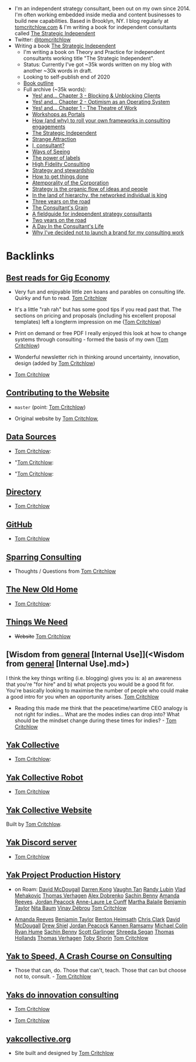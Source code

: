 - I'm an independent strategy consultant, been out on my own since 2014. I'm often working embedded inside media and content businesses to build new capabilities. Based in Brooklyn, NY. I blog regularly at [tomcritchlow.com](https://tomcritchlow.com) & I'm writing a book for independent consultants called [The Strategic Independent](<The Strategic Independent.md>)
- Twitter: [@tomcritchlow](https://twitter.com/tomcritchlow)
- Writing a book [The Strategic Independent](<The Strategic Independent.md>)
    - I'm writing a book on Theory and Practice for independent consultants working title "The Strategic Independent".
    - Status: Currently I've got ~35k words written on my blog with another ~30k words in draft.
    - Looking to self-publish end of 2020
    - [Book outline](https://tomcritchlow.com/strategy/)
    - Full archive (~35k words):
        - [Yes! and... Chapter 3 - Blocking & Unblocking Clients](https://tomcritchlow.com/2019/12/06/blocking-unblocking-clients/)
        - [Yes! and... Chapter 2 - Optimism as an Operating System](https://tomcritchlow.com/2019/11/19/optimism-operating-system/)
        - [Yes! and... Chapter 1 - The Theatre of Work](https://tomcritchlow.com/2019/11/18/yes-and/)
        - [Workshops as Portals](https://tomcritchlow.com/2019/09/23/workshops/)
        - [How (and why) to roll your own frameworks in consulting engagements](https://tomcritchlow.com/2019/06/27/frameworks/)
        - [The Strategic Independent](https://tomcritchlow.com/2019/04/04/the-strategic-independent/)
        - [Strange Attraction](https://tomcritchlow.com/2019/03/12/strange-attraction/)
        - [I, consultant?](https://tomcritchlow.com/2019/02/27/i-consultant/)
        - [Ways of Seeing](https://tomcritchlow.com/2018/10/29/ways-of-seeing/)
        - [The power of labels](https://tomcritchlow.com/2018/09/17/naming/)
        - [High Fidelity Consulting](https://tomcritchlow.com/2018/07/10/high-fidelity-consulting/)
        - [Strategy and stewardship](https://tomcritchlow.com/2018/06/28/strategy-stewardship/)
        - [How to get things done](https://tomcritchlow.com/2018/06/01/how-to-get-things-done/)
        - [Atemporality of the Corporation](https://tomcritchlow.com/2018/04/17/time/)
        - [Strategy is the organic flow of ideas and people](https://tomcritchlow.com/2018/03/08/consulting-links/)
        - [In the land of hierarchy, the networked individual is king](https://tomcritchlow.com/2018/02/02/in-the-land-of-hierarchy/)
        - [Three years on the road](https://tomcritchlow.com/2017/10/24/3-years/)
        - [The Consultant's Grain](https://tomcritchlow.com/2017/07/18/the-consultants-grain/)
        - [A fieldguide for independent strategy consultants](https://tomcritchlow.com/2016/12/14/fieldguide-independent-consulting/)
        - [Two years on the road](https://tomcritchlow.com/2016/10/24/2-years/)
        - [A Day In the Consultant's Life](https://tomcritchlow.com/2016/08/29/day/)
        - [Why I've decided not to launch a brand for my consulting work](https://tomcritchlow.com/2016/08/01/brand/)

# Backlinks
## [Best reads for Gig Economy](<Best reads for Gig Economy.md>)
- Very fun and enjoyable little zen koans and parables on consulting life. Quirky and fun to read. [Tom Critchlow](<Tom Critchlow.md>)

- It's a little "rah rah" but has some good tips if you read past that. The sections on pricing and proposals (including his excellent proposal templates) left a longterm impression on me ([Tom Critchlow](<Tom Critchlow.md>))

- Print on demand or free PDF I really enjoyed this look at how to change systems through consulting - formed the basis of my own ([Tom Critchlow](<Tom Critchlow.md>))

- Wonderful newsletter rich in thinking around uncertainty, innovation, design (added by [Tom Critchlow](<Tom Critchlow.md>))

-  [Tom Critchlow](<Tom Critchlow.md>)

## [Contributing to the Website](<Contributing to the Website.md>)
- `master` (point: [Tom Critchlow](<Tom Critchlow.md>))

- Original website by [Tom Critchlow](<Tom Critchlow.md>),

## [Data Sources](<Data Sources.md>)
- [Tom Critchlow](<Tom Critchlow.md>):

- "[Tom Critchlow](<Tom Critchlow.md>):

- "[Tom Critchlow](<Tom Critchlow.md>):

## [Directory](<Directory.md>)
- [Tom Critchlow](<Tom Critchlow.md>)

## [GitHub](<GitHub.md>)
- [Tom Critchlow](<Tom Critchlow.md>)

## [Sparring Consulting](<Sparring Consulting.md>)
- Thoughts / Questions from [Tom Critchlow](<Tom Critchlow.md>)

## [The New Old Home](<The New Old Home.md>)
- [Tom Critchlow](<Tom Critchlow.md>):

## [Things We Need](<Things We Need.md>)
- ~~Website~~  [Tom Critchlow](<Tom Critchlow.md>)

## [Wisdom from [general](<general.md>) [Internal Use]](<Wisdom from [general](<general.md>) [Internal Use].md>)
I think the key things writing (i.e. blogging) gives you is: a) an awareness that you're "for hire" and b) what projects you would be a good fit for. You're basically looking to maximise the number of people who could make a good intro for you when an opportunity arises. [Tom Critchlow](<Tom Critchlow.md>)

- Reading this made me think that the peacetime/wartime CEO analogy is not right for indies... What are the modes indies can drop into? What should be the mindset change during these times for indies? - [Tom Critchlow](<Tom Critchlow.md>)

## [Yak Collective](<Yak Collective.md>)
- [Tom Critchlow](<Tom Critchlow.md>):

## [Yak Collective Robot](<Yak Collective Robot.md>)
- [Tom Critchlow](<Tom Critchlow.md>)

## [Yak Collective Website](<Yak Collective Website.md>)
Built by [Tom Critchlow](<Tom Critchlow.md>).

## [Yak Discord server](<Yak Discord server.md>)
- [Tom Critchlow](<Tom Critchlow.md>)

## [Yak Project Production History](<Yak Project Production History.md>)
- on Roam: [David McDougall](<David McDougall.md>) [Darren Kong](<Darren Kong.md>) [Vaughn Tan](<Vaughn Tan.md>) [Randy Lubin](<Randy Lubin.md>) [Vlad Mehakovic](<Vlad Mehakovic.md>) [Thomas Verhagen](<Thomas Verhagen.md>) [Alex Dobrenko](<Alex Dobrenko.md>) [Sachin Benny](<Sachin Benny.md>) [Amanda Reeves](<Amanda Reeves.md>). [Jordan Peacock](<Jordan Peacock.md>) [Anne-Laure Le Cunff](<Anne-Laure Le Cunff.md>) [Martha Balaile](<Martha Balaile.md>) [Benjamin Taylor](<Benjamin Taylor.md>) [Nita Baum](<Nita Baum.md>) [Vinay Débrou](<Vinay Débrou.md>) [Tom Critchlow](<Tom Critchlow.md>)

- [Amanda Reeves](<Amanda Reeves.md>) [Benjamin Taylor](<Benjamin Taylor.md>) [Benton Heimsath](<Benton Heimsath.md>) [Chris Clark](<Chris Clark.md>) [David McDougall](<David McDougall.md>) [Drew Shiel](<Drew Shiel.md>) [Jordan Peacock](<Jordan Peacock.md>) [Kannen Ramsamy](<Kannen Ramsamy.md>) [Michael Colin](<Michael Colin.md>) [Ryan Hume](<Ryan Hume.md>) [Sachin Benny](<Sachin Benny.md>) [Scott Garlinger](<Scott Garlinger.md>) [Shreeda Segan](<Shreeda Segan.md>) [Thomas Hollands](<Thomas Hollands.md>) [Thomas Verhagen](<Thomas Verhagen.md>) [Toby Shorin](<Toby Shorin.md>) [Tom Critchlow](<Tom Critchlow.md>)

## [Yak to Speed, A Crash Course on Consulting](<Yak to Speed, A Crash Course on Consulting.md>)
- Those that can, do. Those that can't, teach. Those that can but choose not to, consult. - [Tom Critchlow](<Tom Critchlow.md>)

## [Yaks do innovation consulting](<Yaks do innovation consulting.md>)
- [Tom Critchlow](<Tom Critchlow.md>)

- [Tom Critchlow](<Tom Critchlow.md>)

## [yakcollective.org](<yakcollective.org.md>)
- Site built and designed by [Tom Critchlow](<Tom Critchlow.md>)

